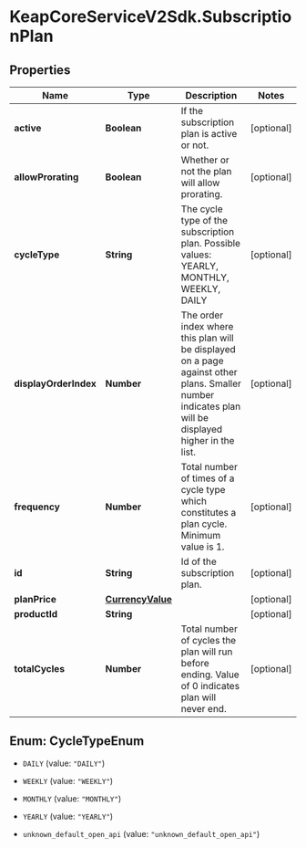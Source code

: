 # KeapCoreServiceV2Sdk.SubscriptionPlan

## Properties

Name | Type | Description | Notes
------------ | ------------- | ------------- | -------------
**active** | **Boolean** | If the subscription plan is active or not. | [optional] 
**allowProrating** | **Boolean** | Whether or not the plan will allow prorating. | [optional] 
**cycleType** | **String** | The cycle type of the subscription plan. Possible values: YEARLY, MONTHLY, WEEKLY, DAILY | [optional] 
**displayOrderIndex** | **Number** | The order index where this plan will be displayed on a page against other plans. Smaller number indicates plan will be displayed higher in the list. | [optional] 
**frequency** | **Number** | Total number of times of a cycle type which constitutes a plan cycle. Minimum value is 1. | [optional] 
**id** | **String** | Id of the subscription plan. | [optional] 
**planPrice** | [**CurrencyValue**](CurrencyValue.md) |  | [optional] 
**productId** | **String** |  | [optional] 
**totalCycles** | **Number** | Total number of cycles the plan will run before ending. Value of 0 indicates plan will never end. | [optional] 



## Enum: CycleTypeEnum


* `DAILY` (value: `"DAILY"`)

* `WEEKLY` (value: `"WEEKLY"`)

* `MONTHLY` (value: `"MONTHLY"`)

* `YEARLY` (value: `"YEARLY"`)

* `unknown_default_open_api` (value: `"unknown_default_open_api"`)





